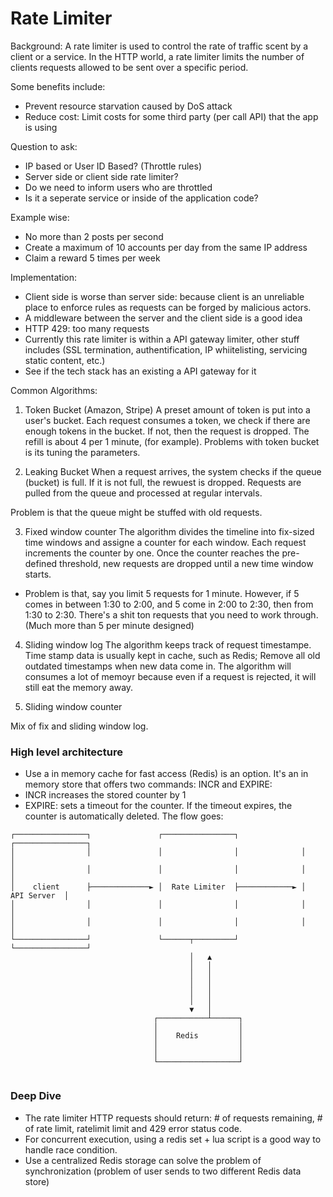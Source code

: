 # Rate Limiter 
Background: 
A rate limiter is used to control the rate of traffic scent by a client or a service. In the HTTP world, a rate limiter limits the number of clients requests allowed to be sent over a specific period.

Some benefits include:
* Prevent resource starvation caused by DoS attack 
* Reduce cost: Limit costs for some third party (per call API) that the app is using 

Question to ask:
* IP based or User ID Based? (Throttle rules)
* Server side or client side rate limiter?
* Do we need to inform users who are throttled 
* Is it a seperate service or inside of the application code? 


Example wise:
* No more than 2 posts per second 
* Create a maximum of 10 accounts per day from the same IP address 
* Claim a reward 5 times per week 


Implementation:
* Client side is worse than server side: because client is an unreliable place to enforce rules as requests can be forged by malicious actors.
* A middleware between the server and the client side is a good idea
* HTTP 429: too many requests 
* Currently this rate limiter is within a API gateway limiter, other stuff includes (SSL termination, authentification, IP whiitelisting, servicing static content, etc.)
* See if the tech stack has an existing a API gateway for it 

Common Algorithms:
1. Token Bucket (Amazon, Stripe)
A preset amount of token is put into a user's bucket. Each request consumes a token, we check if there are enough tokens in the bucket. If not, then the request is dropped. The refill is about 4 per 1 minute, (for example). Problems with token bucket is its tuning the parameters.

2. Leaking Bucket 
When a request arrives, the system checks if the queue (bucket) is full. If it is not full, the rewuest is dropped. Requests are pulled from the queue and processed at regular intervals. 

Problem is that the queue might be stuffed with old requests. 

3. Fixed window counter
The algorithm divides the timeline into fix-sized time windows and assigne a counter for each window. Each request increments the counter by one. Once the counter reaches the pre-defined threshold, new requests are dropped until a new time window starts. 

* Problem is that, say you limit 5 requests for 1 minute. However, if 5 comes in between 1:30 to 2:00, and 5 come in 2:00 to 2:30, then from 1:30 to 2:30. There's a shit ton requests that you need to work through. (Much more than 5 per minute designed)


4. Sliding window log 
The algorithm keeps track of request timestampe. Time stamp data is usually kept in cache, such as Redis; Remove all old outdated timestamps when new data come in. 
The algorithm will consumes a lot of memoyr because even if a request is rejected, it will still eat the memory away.

5. Sliding window counter 

Mix of fix and sliding window log.

### High level architecture
* Use a in memory cache for fast access (Redis) is an option. It's an in memory store that offers two commands: INCR and EXPIRE:
* INCR increases the stored counter by 1 
* EXPIRE: sets a timeout for the counter. If the timeout expires, the counter is automatically deleted. 
The flow goes:
 
```
┌────────────────┐               ┌────────────────┐              ┌────────────────┐
│                │               │                │              │                │
│                │               │                │              │                │
│    client      ├─────────────► │  Rate Limiter  ├────────────► │    API Server  │
│                │               │                │              │                │
│                │               │                │              │                │
└────────────────┘               └──────┬─────────┘              └────────────────┘
                                        │   ▲
                                        │   │
                                        │   │
                                        │   │
                                        │   │
                                        │   │
                                        ▼   │
                                ┌───────────┴──────┐ 
                                │                  │
                                │    Redis         │
                                │                  │
                                │                  │
                                └──────────────────┘
                                
```

### Deep Dive 
* The rate limiter HTTP requests should return: # of requests remaining, # of rate limit, ratelimit limit and 429 error status code.
* For concurrent execution, using a redis set + lua script is a good way to handle race condition. 
* Use a centralized Redis storage can solve the problem of synchronization (problem of user sends to two different Redis data store)